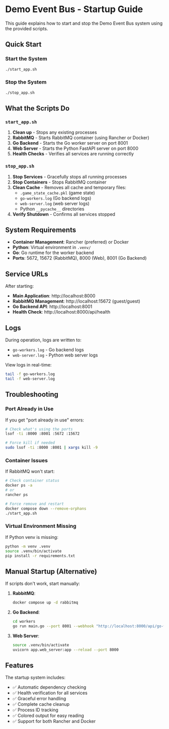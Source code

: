 # Demo Event Bus - Startup Guide

This guide explains how to start and stop the Demo Event Bus system using the provided scripts.

## Quick Start

### Start the System
```bash
./start_app.sh
```

### Stop the System
```bash
./stop_app.sh
```

## What the Scripts Do

### `start_app.sh`
1. **Clean up** - Stops any existing processes
2. **RabbitMQ** - Starts RabbitMQ container (using Rancher or Docker)
3. **Go Backend** - Starts the Go worker server on port 8001
4. **Web Server** - Starts the Python FastAPI server on port 8000
5. **Health Checks** - Verifies all services are running correctly

### `stop_app.sh`
1. **Stop Services** - Gracefully stops all running processes
2. **Stop Containers** - Stops RabbitMQ container
3. **Clean Cache** - Removes all cache and temporary files:
   - `.game_state_cache.pkl` (game state)
   - `go-workers.log` (Go backend logs)
   - `web-server.log` (web server logs)
   - Python `__pycache__` directories
4. **Verify Shutdown** - Confirms all services stopped

## System Requirements

- **Container Management**: Rancher (preferred) or Docker
- **Python**: Virtual environment in `.venv/`
- **Go**: Go runtime for the worker backend
- **Ports**: 5672, 15672 (RabbitMQ), 8000 (Web), 8001 (Go Backend)

## Service URLs

After starting:
- **Main Application**: http://localhost:8000
- **RabbitMQ Management**: http://localhost:15672 (guest/guest)
- **Go Backend API**: http://localhost:8001
- **Health Check**: http://localhost:8000/api/health

## Logs

During operation, logs are written to:
- `go-workers.log` - Go backend logs
- `web-server.log` - Python web server logs

View logs in real-time:
```bash
tail -f go-workers.log
tail -f web-server.log
```

## Troubleshooting

### Port Already in Use
If you get "port already in use" errors:
```bash
# Check what's using the ports
lsof -ti :8000 :8001 :5672 :15672

# Force kill if needed
sudo lsof -ti :8000 :8001 | xargs kill -9
```

### Container Issues
If RabbitMQ won't start:
```bash
# Check container status
docker ps -a
# or
rancher ps

# Force remove and restart
docker compose down --remove-orphans
./start_app.sh
```

### Virtual Environment Missing
If Python venv is missing:
```bash
python -m venv .venv
source .venv/bin/activate
pip install -r requirements.txt
```

## Manual Startup (Alternative)

If scripts don't work, start manually:

1. **RabbitMQ**:
   ```bash
   docker compose up -d rabbitmq
   ```

2. **Go Backend**:
   ```bash
   cd workers
   go run main.go --port 8001 --webhook "http://localhost:8000/api/go-workers/webhook/events"
   ```

3. **Web Server**:
   ```bash
   source .venv/bin/activate
   uvicorn app.web_server:app --reload --port 8000
   ```

## Features

The startup system includes:
- ✅ Automatic dependency checking
- ✅ Health verification for all services
- ✅ Graceful error handling
- ✅ Complete cache cleanup
- ✅ Process ID tracking
- ✅ Colored output for easy reading
- ✅ Support for both Rancher and Docker